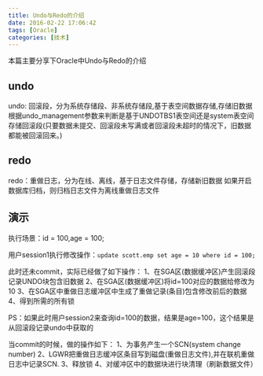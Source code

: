 ```yaml
---
title: Undo与Redo的介绍
date: 2016-02-22 17:06:42
tags: [Oracle]
categories: [技术]
---
```

本篇主要分享下Oracle中Undo与Redo的介绍
<!--more-->

## undo
undo: 回滚段，分为系统存储段、非系统存储段,基于表空间数据存储,存储旧数据
根据undo_management参数来判断是基于UNDOTBS1表空间还是system表空间存储回滚段(只要数据未提交、回滚段未写满或者回滚段未超时的情况下，旧数据都能被回滚回来。)

## redo
redo：重做日志，分为在线、离线，基于日志文件存储，存储新旧数据
如果开启数据库归档，则归档日志文件为离线重做日志文件

## 演示
执行场景：id = 100,age = 100;

用户session1执行修改操作：`update scott.emp set age = 10 where id = 100;`

此时还未commit，实际已经做了如下操作：
1、在SGA区(数据缓冲区)产生回滚段记录UNDO块包含旧数据
2、在SGA区(数据缓冲区)将id=100对应的数据给修改为10
3、在SGA区中重做日志缓冲区中生成了重做记录(条目)包含修改前后的数据
4、得到所需的所有锁

PS：如果此时用户session2来查询id=100的数据，结果是age=100，这个结果是从回滚段记录undo中获取的

当commit的时候，做的操作如下：
1、为事务产生一个SCN(system change number)
2、LGWR把重做日志缓冲区条目写到磁盘(重做日志文件),并在联机重做日志中记录SCN.
3、释放锁
4、对缓冲区中的数据块进行块清理（刷新数据文件）

<!-- show parameter undo;
如果undo_management为auto，则undo块数据存储在UNDOTBS1表空间，如果为manual(手动模式),则undo块数据存储在System表空间中 -->